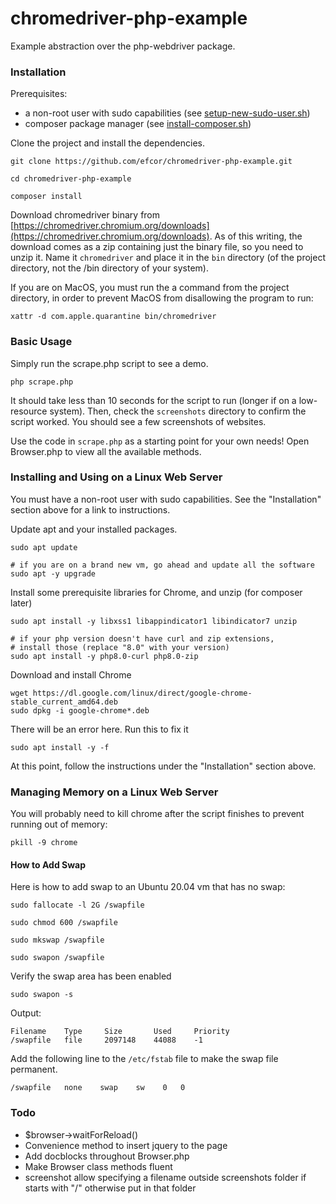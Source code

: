 # chromedriver-php-example
Example abstraction over the php-webdriver package.

### Installation

Prerequisites:
- a non-root user with sudo capabilities (see [setup-new-sudo-user.sh](https://gist.github.com/efcor/89012c49206db5bbe9c110ff7a3c2c88))
- composer package manager (see [install-composer.sh](https://gist.github.com/efcor/3e0f70b91987039ae0464bcd57fad35c))

Clone the project and install the dependencies.

```
git clone https://github.com/efcor/chromedriver-php-example.git

cd chromedriver-php-example

composer install
```

Download chromedriver binary from 
[https://chromedriver.chromium.org/downloads](https://chromedriver.chromium.org/downloads). As of this writing, the 
download comes as a zip containing just the binary file, so you need to unzip it. Name it `chromedriver` and place it in
the `bin` directory (of the project directory, not the /bin directory of your system).

If you are on MacOS, you must run the a command from the project directory, in order to prevent MacOS from disallowing
the program to run:

```
xattr -d com.apple.quarantine bin/chromedriver
```

### Basic Usage

Simply run the scrape.php script to see a demo.

```
php scrape.php
```

It should take less than 10 seconds for the script to run (longer if on a low-resource system). Then, check the 
`screenshots` directory to confirm the script worked. You should see a few screenshots of websites.

Use the code in `scrape.php` as a starting point for your own needs! Open Browser.php to view all the available methods.

### Installing and Using on a Linux Web Server

You must have a non-root user with sudo capabilities. See the "Installation" section above for a link to instructions.

Update apt and your installed packages.

```
sudo apt update

# if you are on a brand new vm, go ahead and update all the software
sudo apt -y upgrade
```

Install some prerequisite libraries for Chrome, and unzip (for composer later)

```
sudo apt install -y libxss1 libappindicator1 libindicator7 unzip

# if your php version doesn't have curl and zip extensions, 
# install those (replace "8.0" with your version)
sudo apt install -y php8.0-curl php8.0-zip
```

Download and install Chrome

```
wget https://dl.google.com/linux/direct/google-chrome-stable_current_amd64.deb
sudo dpkg -i google-chrome*.deb
```

There will be an error here. Run this to fix it

```
sudo apt install -y -f
```

At this point, follow the instructions under the "Installation" section above.

### Managing Memory on a Linux Web Server

You will probably need to kill chrome after the script finishes to prevent running out of memory:

```
pkill -9 chrome
```

#### How to Add Swap

Here is how to add swap to an Ubuntu 20.04 vm that has no swap:

```
sudo fallocate -l 2G /swapfile

sudo chmod 600 /swapfile

sudo mkswap /swapfile

sudo swapon /swapfile
```

Verify the swap area has been enabled

```
sudo swapon -s
```

Output:

```
Filename    Type     Size       Used     Priority
/swapfile   file     2097148    44088    -1
```

Add the following line to the `/etc/fstab` file to make the swap file permanent.

```
/swapfile   none    swap    sw    0   0
```

### Todo

- $browser->waitForReload()
- Convenience method to insert jquery to the page
- Add docblocks throughout Browser.php
- Make Browser class methods fluent
- screenshot allow specifying a filename outside screenshots folder if starts with "/" otherwise put in that folder
